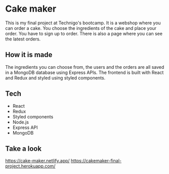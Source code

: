 # Cake maker
This is my final project at Technigo's bootcamp. It is a webshop where you can order a cake. You choose the ingredients of the cake and place your order. You have to sign up to order. There is also a page where you can see the latest orders. 

## How it is made
The ingredients you can choose from, the users and the orders are all saved in a MongoDB database using Express APIs. The frontend is built with React and Redux and styled using styled components. 

## Tech
- React
- Redux
- Styled components
- Node.js
- Express API
- MongoDB

## Take a look
https://cake-maker.netlify.app/
https://cakemaker-final-project.herokuapp.com/
